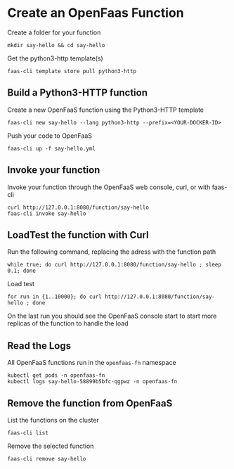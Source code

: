 # Create an OpenFaas Function

Create a folder for your function

    mkdir say-hello && cd say-hello

Get the python3-http template(s)

    faas-cli template store pull python3-http

## Build a Python3-HTTP function

Create a new OpenFaaS function using the Python3-HTTP template

    faas-cli new say-hello --lang python3-http --prefix=<YOUR-DOCKER-ID>

Push your code to OpenFaaS

    faas-cli up -f say-hello.yml

## Invoke your function

Invoke your function through the OpenFaaS web console, curl, or with faas-cli

    curl http://127.0.0.1:8080/function/say-hello
    faas-cli invoke say-hello

## LoadTest the function with Curl

Run the following command, replacing the adress with the function path

    while true; do curl http://127.0.0.1:8080/function/say-hello ; sleep 0.1; done

Load test

    for run in {1..10000}; do curl http://127.0.0.1:8080/function/say-hello ; done

On the last run you should see the OpenFaaS console start to start more replicas of the function to handle the load

## Read the Logs

All OpenFaaS functions run in the `openfaas-fn` namespace

    kubectl get pods -n openfaas-fn
    kubectl logs say-hello-58899b5bfc-qgpwz -n openfaas-fn

## Remove the function from OpenFaaS

List the functions on the cluster

    faas-cli list

Remove the selected function

    faas-cli remove say-hello
